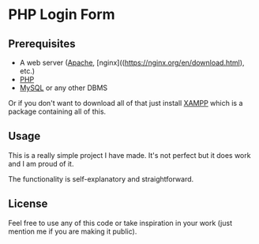# PHP Login Form

## Prerequisites
- A web server ([Apache](https://httpd.apache.org/download.cgi), [nginx]((https://nginx.org/en/download.html), etc.)
- [PHP](https://www.php.net/downloads.php)
- [MySQL](https://dev.mysql.com/downloads/) or any other DBMS

Or if you don't want to download all of that just install [XAMPP](https://www.apachefriends.org/download.html) which is a package containing all of this.

## Usage
This is a really simple project I have made. It's not perfect but it does work and I am proud of it.

The functionality is self-explanatory and straightforward.

## License
Feel free to use any of this code or take inspiration in your work  (just mention me if you are making it public).